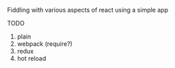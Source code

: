 Fiddling with various aspects of react using a simple app

TODO
1. plain
2. webpack (require?)
3. redux
4. hot reload

